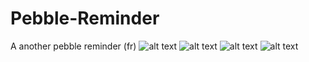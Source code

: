 # Pebble-Reminder
A another pebble reminder (fr)
![alt text](https://github.com/AzzRun/Pebble-Reminder/blob/master/img/reminder.jpg?raw=true)
![alt text](https://github.com/AzzRun/Pebble-Reminder/blob/master/img/Capture.jpg?raw=true)
![alt text](https://github.com/AzzRun/Pebble-Reminder/blob/master/img/Capture1.jpg?raw=true)
![alt text](https://github.com/AzzRun/Pebble-Reminder/blob/master/img/Capture2.jpg?raw=true)

